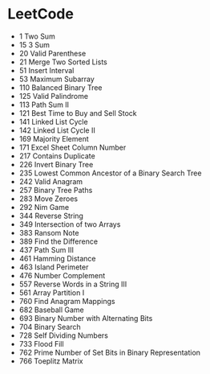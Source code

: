 # LeetCode
* 1 Two Sum
* 15 3 Sum
* 20 Valid Parenthese
* 21 Merge Two Sorted Lists
* 51 Insert Interval
* 53 Maximum Subarray
* 110 Balanced Binary Tree
* 125 Valid Palindrome
* 113 Path Sum II
* 121 Best Time to Buy and Sell Stock
* 141 Linked List Cycle
* 142 Linked List Cycle II
* 169 Majority Element
* 171 Excel Sheet Column Number
* 217 Contains Duplicate
* 226 Invert Binary Tree
* 235 Lowest Common Ancestor of a Binary Search Tree
* 242 Valid Anagram
* 257 Binary Tree Paths
* 283 Move Zeroes
* 292 Nim Game 
* 344 Reverse String
* 349 Intersection of two Arrays
* 383 Ransom Note
* 389 Find the Difference
* 437 Path Sum III
* 461 Hamming Distance
* 463 Island Perimeter
* 476 Number Complement
* 557 Reverse Words in a String III
* 561 Array Partition I
* 760 Find Anagram Mappings
* 682 Baseball Game
* 693 Binary Number with Alternating Bits
* 704 Binary Search
* 728 Self Dividing Numbers
* 733 Flood Fill
* 762 Prime Number of Set Bits in Binary Representation
* 766 Toeplitz Matrix



